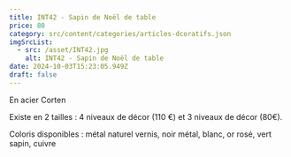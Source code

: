 ```yaml
---
title: INT42 - Sapin de Noël de table
price: 80
category: src/content/categories/articles-dcoratifs.json
imgSrcList:
  - src: /asset/INT42.jpg
    alt: INT42 - Sapin de Noël de table
date: 2024-10-03T15:23:05.949Z
draft: false
---
```


En acier Corten

Existe en 2 tailles : 4 niveaux de décor (110 €) et 3 niveaux de décor (80€).

Coloris disponibles : métal naturel vernis, noir métal, blanc, or rosé, vert sapin, cuivre
